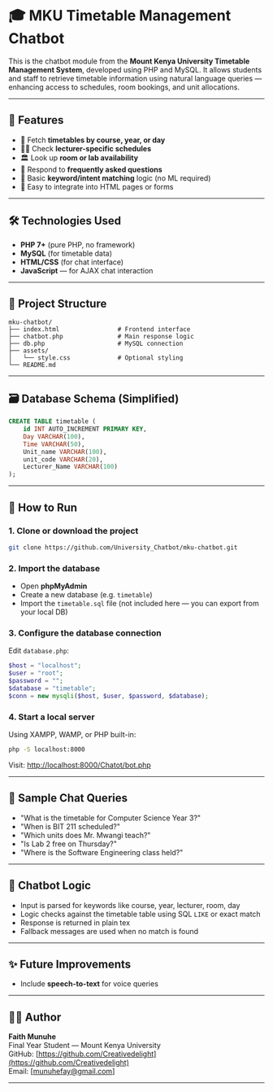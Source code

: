 
# 🎓 MKU Timetable Management Chatbot

This is the chatbot module from the **Mount Kenya University Timetable Management System**, developed using PHP and MySQL. It allows students and staff to retrieve timetable information using natural language queries — enhancing access to schedules, room bookings, and unit allocations.

---

## 🧠 Features

- 🧾 Fetch **timetables by course, year, or day**
- 🧑‍🏫 Check **lecturer-specific schedules**
- 🏛️ Look up **room or lab availability**
- 📘 Respond to **frequently asked questions**
- 🧠 Basic **keyword/intent matching** logic (no ML required)
- 🧩 Easy to integrate into HTML pages or forms

---

## 🛠️ Technologies Used

- **PHP 7+** (pure PHP, no framework)
- **MySQL** (for timetable data)
- **HTML/CSS** (for chat interface)
- **JavaScript** — for AJAX chat interaction

---

## 📂 Project Structure

```
mku-chatbot/
├── index.html                # Frontend interface
├── chatbot.php               # Main response logic
├── db.php                    # MySQL connection
├── assets/
│   └── style.css             # Optional styling
└── README.md
```

---

## 🗃️ Database Schema (Simplified)

```sql
CREATE TABLE timetable (
    id INT AUTO_INCREMENT PRIMARY KEY,
    Day VARCHAR(100),
    Time VARCHAR(50),
    Unit_name VARCHAR(100),
    unit_code VARCHAR(20),
    Lecturer_Name VARCHAR(100)
);
```

---

## 🚀 How to Run

### 1. Clone or download the project
```bash
git clone https://github.com/University_Chatbot/mku-chatbot.git
```

### 2. Import the database
- Open **phpMyAdmin**
- Create a new database (e.g. `timetable`)
- Import the `timetable.sql` file (not included here — you can export from your local DB)

### 3. Configure the database connection
Edit `database.php`:
```php
$host = "localhost";
$user = "root";
$password = "";
$database = "timetable";
$conn = new mysqli($host, $user, $password, $database);
```

### 4. Start a local server
Using XAMPP, WAMP, or PHP built-in:
```bash
php -S localhost:8000
```

Visit: [http://localhost:8000/Chatot/bot.php](http://localhost:8000/Chatbot/bot.php)

---

## 💬 Sample Chat Queries

- "What is the timetable for Computer Science Year 3?"
- "When is BIT 211 scheduled?"
- "Which units does Mr. Mwangi teach?"
- "Is Lab 2 free on Thursday?"
- "Where is the Software Engineering class held?"

---

## 🧠 Chatbot Logic

- Input is parsed for keywords like course, year, lecturer, room, day
- Logic checks against the timetable table using SQL `LIKE` or exact match
- Response is returned in plain tex
- Fallback messages are used when no match is found

---

## ✨ Future Improvements

- Include **speech-to-text** for voice queries

---

## 👩‍💻 Author

**Faith Munuhe**  
Final Year Student — Mount Kenya University  
GitHub: [https://github.com/Creativedelight](https://github.com/Creativedelight)  
Email: [munuhefay@gmail.com]

---


